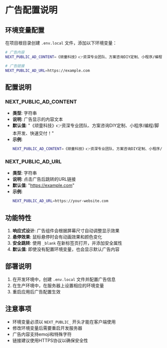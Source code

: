 # 广告配置说明

## 环境变量配置

在项目根目录创建 `.env.local` 文件，添加以下环境变量：

```bash
# 广告内容
NEXT_PUBLIC_AD_CONTENT=《顽童科技》👉资深专业团队、方案咨询DIY定制、小程序/编程/脚本开发、快速交付！

# 广告链接
NEXT_PUBLIC_AD_URL=https://example.com
```

## 配置说明

### NEXT_PUBLIC_AD_CONTENT
- **类型**: 字符串
- **说明**: 广告显示的内容文本
- **默认值**: "《顽童科技》👉资深专业团队、方案咨询DIY定制、小程序/编程/脚本开发、快速交付！"
- **示例**: 
  ```bash
  NEXT_PUBLIC_AD_CONTENT=《顽童科技》👉资深专业团队、方案咨询DIY定制、小程序/编程/脚本开发、快速交付！
  ```

### NEXT_PUBLIC_AD_URL
- **类型**: 字符串
- **说明**: 点击广告后跳转的URL链接
- **默认值**: "https://example.com"
- **示例**:
  ```bash
  NEXT_PUBLIC_AD_URL=https://your-website.com
  ```

## 功能特性

1. **响应式设计**: 广告组件会根据屏幕尺寸自动调整显示效果
2. **悬停效果**: 鼠标悬停时会有动画效果和颜色变化
3. **安全跳转**: 使用 `_blank` 在新标签页打开，并添加安全属性
4. **默认值**: 即使没有配置环境变量，也会显示默认广告内容

## 部署说明

1. 在开发环境中，创建 `.env.local` 文件并配置广告信息
2. 在生产环境中，在服务器上设置相应的环境变量
3. 重启应用后广告配置生效

## 注意事项

- 环境变量必须以 `NEXT_PUBLIC_` 开头才能在客户端使用
- 修改环境变量后需要重启开发服务器
- 广告内容支持emoji和特殊字符
- 链接建议使用HTTPS协议以确保安全性 